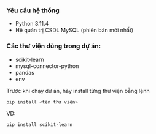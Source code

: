 ### Yêu cầu hệ thống
- Python 3.11.4
- Hệ quản trị CSDL MySQL (phiên bản mới nhất)


### Các thư viện dùng trong dự án:

-   scikit-learn
-   mysql-connector-python
-   pandas
-   env

Trước khi chạy dự án, hãy install từng thư viện bằng lệnh

```bash
pip install <tên thư viện>
```

VD:

```bash
pip install scikit-learn
```
